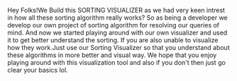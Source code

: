 Hey Folks!We Build this SORTING VISUALIZER as we had very keen intrest in how all 
these sorting algorithm really works?
So as being a developer we develop our own project of sorting algorithm for resolving our queries of mind.
And now we started playing around with our own visualizer and used it to get better understand the sorting.
If you are also unable to visualize how they work.Just use our Sorting Visualizer so that you understand about these algorithms in more better
and visual way.
We hope that you enjoy playing around with this visualization tool and also if you don't then just go clear your basics lol.
